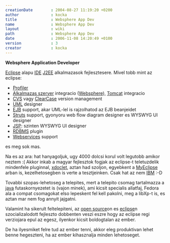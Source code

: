 ```yaml
---
creationDate        : 2004-08-27 11:19:20 +0200 
author              : kocka 
title               : Websphere App Dev 
name                : Websphere App Dev 
layout              : wiki 
path                : Websphere App Dev 
date                : 2006-11-08 14:20:49 +0100 
version             : 3 
creator             : kocka 
---
```

__Websphere Application Developer__

[Eclipse](Eclipse.html) alapu [IDE](IDE.html) [J2EE](j2ee.html) alkalmazasok fejlesztesere. Mivel tobb mint az eclipse:

*   [Profiler](profiler.html)
*   [Alkalmazas szerver](Alkalmazas%20Szerver.html) integracio ([Websphere](Websphere.html)), [Tomcat](tomcat.html) integracio
*   [CVS](CVS.html) vagy [ClearCase](ClearCase.html) version management
*   [UML](UML.html) designer
*   [EJB](EJB.html) support, akar UML-lel is rajzolhatod az EJB beanjeidet
*   [Struts](struts.html) support, gyonyoru web flow diagram designer es WYSWYG UI designer
*   [JSP](JSP.html): szinten WYSWYG UI designer
*   [RDBMS](RDBMS.html) plugin
*   [Webservices](WebServices.html) support

es meg sok mas.

Na es az ara: hat hanyagoljuk, ugy 4000 dolcsi korul volt legutobb amikor neztem :( Akkor inkab a magyar fejlesztok fogjak az eclipse-t teletuzdelik mindenfele pluginnal, [xdoclet](XDoclet.html), aztan had szoljon, egyebkent a [MyEclipse](myeclipse.html) arban is, kezelhetosegben is verte a tesztjeinken. Csak hat az nem [IBM](IBM.html) :-D

Tovabbi szopas-lehetoseg a telepites, mert a telepito csomag tartalmazza a [java](java.html) futaskornyezetet is (vajon minek), ami kicsit specialis allatfaj, Fedora ala a compat csomagokat elso lepeskent fel kell pakolni, meg a libXp-t is, es aztan mar nem fog annyit jajgatni.

Valamint ha sikerult feltelepiteni, az [open source](Open%20Source.html)on es [eclipse](Eclipse.html)n szocializalodott fejleszto dobbenten veszi eszre hogy az eclipse regi verziojara epul az egesz, ilyenkor kicsit boldogtalan az ember.

De ha ilyesmiket felre tud az ember tenni, akkor eleg produktivan lehet benne hegeszteni, ha az ember kihasznalja minden lehetoseget.


